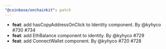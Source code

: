 ```yaml
---
"@coinbase/onchainkit": patch
---
```


- **feat**: add hasCopyAddressOnClick to Identity component. By @kyhyco #730 #734
- **feat**: add EthBalance component to identity. By @kyhyco #729
- **feat**: add ConnectWallet component. By @kyhyco #720 #728
